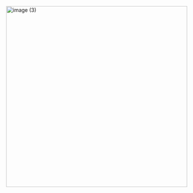 <img width="489" alt="image (3)" src="https://github.com/user-attachments/assets/699d6d89-d94b-43bd-a0e1-d41b72a98a21" />
